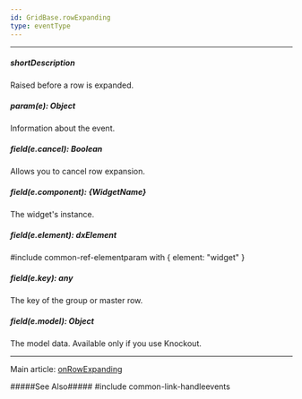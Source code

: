 ```yaml
---
id: GridBase.rowExpanding
type: eventType
---
```

---
##### shortDescription
Raised before a row is expanded.

##### param(e): Object
Information about the event.

##### field(e.cancel): Boolean
Allows you to cancel row expansion.

##### field(e.component): {WidgetName}
The widget's instance.

##### field(e.element): dxElement
#include common-ref-elementparam with { element: "widget" }

##### field(e.key): any
The key of the group or master row.

##### field(e.model): Object
The model data. Available only if you use Knockout.

---
Main article: [onRowExpanding](/api-reference/10%20UI%20Widgets/GridBase/1%20Configuration/onRowExpanding.md '{basewidgetpath}/Configuration/#onRowExpanding')

#####See Also#####
#include common-link-handleevents